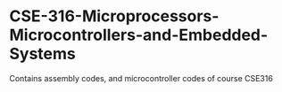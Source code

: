 # CSE-316-Microprocessors-Microcontrollers-and-Embedded-Systems
Contains assembly codes, and microcontroller codes of course CSE316
